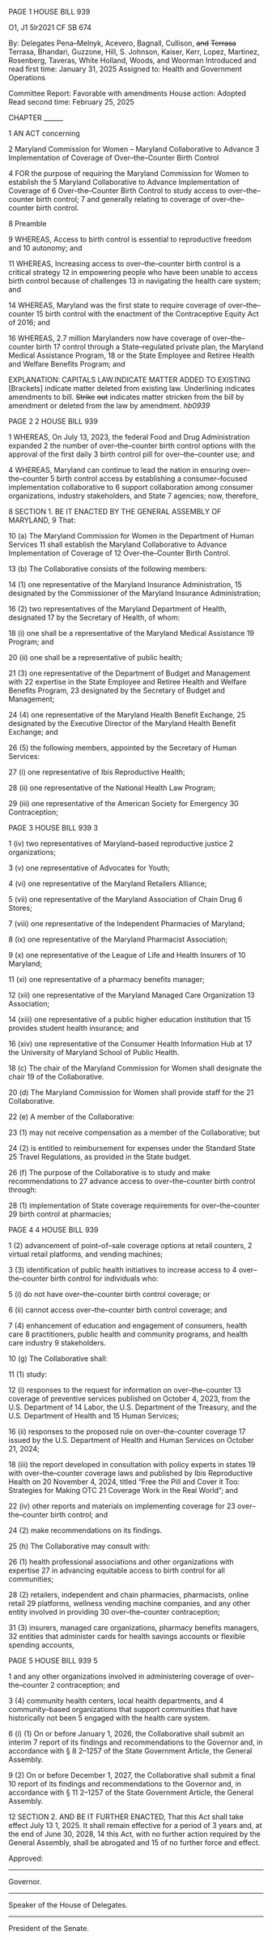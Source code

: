 PAGE 1
HOUSE BILL 939

O1, J1 5lr2021
CF SB 674

By: Delegates Pena–Melnyk, Acevero, Bagnall, Cullison, ~~and~~ ~~Terrasa~~ Terrasa,
Bhandari, Guzzone, Hill, S. Johnson, Kaiser, Kerr, Lopez, Martinez,
Rosenberg, Taveras, White Holland, Woods, and Woorman
Introduced and read first time: January 31, 2025
Assigned to: Health and Government Operations

Committee Report: Favorable with amendments
House action: Adopted
Read second time: February 25, 2025

CHAPTER ______

1 AN ACT concerning

2 Maryland Commission for Women – Maryland Collaborative to Advance
3 Implementation of Coverage of Over–the–Counter Birth Control

4 FOR the purpose of requiring the Maryland Commission for Women to establish the
5 Maryland Collaborative to Advance Implementation of Coverage of
6 Over–the–Counter Birth Control to study access to over–the–counter birth control;
7 and generally relating to coverage of over–the–counter birth control.

8 Preamble

9 WHEREAS, Access to birth control is essential to reproductive freedom and
10 autonomy; and

11 WHEREAS, Increasing access to over–the–counter birth control is a critical strategy
12 in empowering people who have been unable to access birth control because of challenges
13 in navigating the health care system; and

14 WHEREAS, Maryland was the first state to require coverage of over–the–counter
15 birth control with the enactment of the Contraceptive Equity Act of 2016; and

16 WHEREAS, 2.7 million Marylanders now have coverage of over–the–counter birth
17 control through a State–regulated private plan, the Maryland Medical Assistance Program,
18 or the State Employee and Retiree Health and Welfare Benefits Program; and

EXPLANATION: CAPITALS LAW.INDICATE MATTER ADDED TO EXISTING
[Brackets] indicate matter deleted from existing law.
Underlining indicates amendments to bill.
~~Strike~~ ~~out~~ indicates matter stricken from the bill by amendment or deleted from the law by
amendment. *hb0939*

PAGE 2
2 HOUSE BILL 939

1 WHEREAS, On July 13, 2023, the federal Food and Drug Administration expanded
2 the number of over–the–counter birth control options with the approval of the first daily
3 birth control pill for over–the–counter use; and

4 WHEREAS, Maryland can continue to lead the nation in ensuring over–the–counter
5 birth control access by establishing a consumer–focused implementation collaborative to
6 support collaboration among consumer organizations, industry stakeholders, and State
7 agencies; now, therefore,

8 SECTION 1. BE IT ENACTED BY THE GENERAL ASSEMBLY OF MARYLAND,
9 That:

10 (a) The Maryland Commission for Women in the Department of Human Services
11 shall establish the Maryland Collaborative to Advance Implementation of Coverage of
12 Over–the–Counter Birth Control.

13 (b) The Collaborative consists of the following members:

14 (1) one representative of the Maryland Insurance Administration,
15 designated by the Commissioner of the Maryland Insurance Administration;

16 (2) two representatives of the Maryland Department of Health, designated
17 by the Secretary of Health, of whom:

18 (i) one shall be a representative of the Maryland Medical Assistance
19 Program; and

20 (ii) one shall be a representative of public health;

21 (3) one representative of the Department of Budget and Management with
22 expertise in the State Employee and Retiree Health and Welfare Benefits Program,
23 designated by the Secretary of Budget and Management;

24 (4) one representative of the Maryland Health Benefit Exchange,
25 designated by the Executive Director of the Maryland Health Benefit Exchange; and

26 (5) the following members, appointed by the Secretary of Human Services:

27 (i) one representative of Ibis Reproductive Health;

28 (ii) one representative of the National Health Law Program;

29 (iii) one representative of the American Society for Emergency
30 Contraception;

PAGE 3
HOUSE BILL 939 3

1 (iv) two representatives of Maryland–based reproductive justice
2 organizations;

3 (v) one representative of Advocates for Youth;

4 (vi) one representative of the Maryland Retailers Alliance;

5 (vii) one representative of the Maryland Association of Chain Drug
6 Stores;

7 (viii) one representative of the Independent Pharmacies of Maryland;

8 (ix) one representative of the Maryland Pharmacist Association;

9 (x) one representative of the League of Life and Health Insurers of
10 Maryland;

11 (xi) one representative of a pharmacy benefits manager;

12 (xii) one representative of the Maryland Managed Care Organization
13 Association;

14 (xiii) one representative of a public higher education institution that
15 provides student health insurance; and

16 (xiv) one representative of the Consumer Health Information Hub at
17 the University of Maryland School of Public Health.

18 (c) The chair of the Maryland Commission for Women shall designate the chair
19 of the Collaborative.

20 (d) The Maryland Commission for Women shall provide staff for the
21 Collaborative.

22 (e) A member of the Collaborative:

23 (1) may not receive compensation as a member of the Collaborative; but

24 (2) is entitled to reimbursement for expenses under the Standard State
25 Travel Regulations, as provided in the State budget.

26 (f) The purpose of the Collaborative is to study and make recommendations to
27 advance access to over–the–counter birth control through:

28 (1) implementation of State coverage requirements for over–the–counter
29 birth control at pharmacies;

PAGE 4
4 HOUSE BILL 939

1 (2) advancement of point–of–sale coverage options at retail counters,
2 virtual retail platforms, and vending machines;

3 (3) identification of public health initiatives to increase access to
4 over–the–counter birth control for individuals who:

5 (i) do not have over–the–counter birth control coverage; or

6 (ii) cannot access over–the–counter birth control coverage; and

7 (4) enhancement of education and engagement of consumers, health care
8 practitioners, public health and community programs, and health care industry
9 stakeholders.

10 (g) The Collaborative shall:

11 (1) study:

12 (i) responses to the request for information on over–the–counter
13 coverage of preventive services published on October 4, 2023, from the U.S. Department of
14 Labor, the U.S. Department of the Treasury, and the U.S. Department of Health and
15 Human Services;

16 (ii) responses to the proposed rule on over–the–counter coverage
17 issued by the U.S. Department of Health and Human Services on October 21, 2024;

18 (iii) the report developed in consultation with policy experts in states
19 with over–the–counter coverage laws and published by Ibis Reproductive Health on
20 November 4, 2024, titled “Free the Pill and Cover it Too: Strategies for Making OTC
21 Coverage Work in the Real World”; and

22 (iv) other reports and materials on implementing coverage for
23 over–the–counter birth control; and

24 (2) make recommendations on its findings.

25 (h) The Collaborative may consult with:

26 (1) health professional associations and other organizations with expertise
27 in advancing equitable access to birth control for all communities;

28 (2) retailers, independent and chain pharmacies, pharmacists, online retail
29 platforms, wellness vending machine companies, and any other entity involved in providing
30 over–the–counter contraception;

31 (3) insurers, managed care organizations, pharmacy benefits managers,
32 entities that administer cards for health savings accounts or flexible spending accounts,

PAGE 5
HOUSE BILL 939 5

1 and any other organizations involved in administering coverage of over–the–counter
2 contraception; and

3 (4) community health centers, local health departments, and
4 community–based organizations that support communities that have historically not been
5 engaged with the health care system.

6 (i) (1) On or before January 1, 2026, the Collaborative shall submit an interim
7 report of its findings and recommendations to the Governor and, in accordance with §
8 2–1257 of the State Government Article, the General Assembly.

9 (2) On or before December 1, 2027, the Collaborative shall submit a final
10 report of its findings and recommendations to the Governor and, in accordance with §
11 2–1257 of the State Government Article, the General Assembly.

12 SECTION 2. AND BE IT FURTHER ENACTED, That this Act shall take effect July
13 1, 2025. It shall remain effective for a period of 3 years and, at the end of June 30, 2028,
14 this Act, with no further action required by the General Assembly, shall be abrogated and
15 of no further force and effect.

Approved:

________________________________________________________________________________
Governor.

________________________________________________________________________________
Speaker of the House of Delegates.

________________________________________________________________________________
President of the Senate.